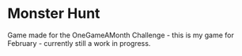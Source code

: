 Monster Hunt
========================

Game made for the OneGameAMonth Challenge - this is my game for February - currently still a work in progress.